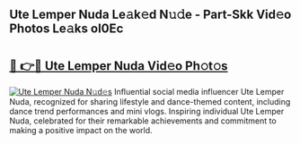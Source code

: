 ## Ute Lemper Nuda Le𝚊k𝚎d N𝚞𝚍e - Part-Skk Vid𝚎o Photos Le𝚊ks oI0Ec

# <h2><a href="http://fbehi5.evod.top/?m=Ute+Lemper+Nuda">🔗 👉🔴 Ute Lemper Nuda Vid𝚎o Ph𝚘t𝚘s</a></h2>

[![Ute Lemper Nuda N𝚞d𝚎s](https://i.imgur.com/8V9OHl7.gif)](http://fbehi5.evod.top/?m=Ute+Lemper+Nuda)
Influential social media influencer Ute Lemper Nuda, recognized for sharing lifestyle and dance-themed content, including dance trend performances and mini vlogs. Inspiring individual Ute Lemper Nuda, celebrated for their remarkable achievements and commitment to making a positive impact on the world. 
